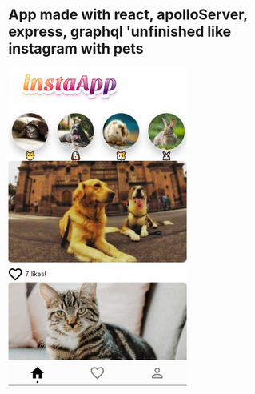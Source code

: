 # App made with react, apolloServer, express, graphql 'unfinished like instagram with pets

![Screenshot](https://github.com/gavrilciunterei/insta-app/blob/master/1.JPG)
